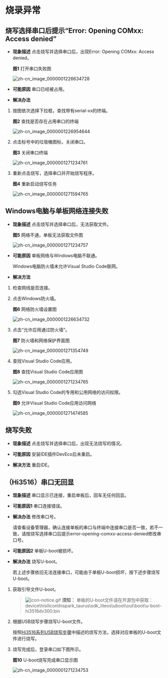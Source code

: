 # 烧录异常


## 烧写选择串口后提示“Error: Opening COMxx: Access denied”

- **现象描述**
  点击烧写并选择串口后，出现Error: Opening COMxx: Access denied。

    **图1** 打开串口失败图 

  ![zh-cn_image_0000001226634728](figures/zh-cn_image_0000001226634728.png)

- **可能原因**
  串口已经被占用。

- **解决办法**

1. 按图依次选择下拉框，查找带有serial-xx的终端。
   
   **图2** 查找是否存在占用串口的终端  

   ![zh-cn_image_0000001226954644](figures/zh-cn_image_0000001226954644.png)

2. 点击标号中的垃圾桶图标，关闭串口。
   
    **图3** 关闭串口终端 


   ![zh-cn_image_0000001271234761](figures/zh-cn_image_0000001271234761.png)

3. 重新点击烧写，选择串口并开始烧写程序。
   
   **图4** 重新启动烧写任务  

   ![zh-cn_image_0000001271594765](figures/zh-cn_image_0000001271594765.png)


## Windows电脑与单板网络连接失败

- **现象描述**
  点击烧写并选择串口后，无法获取文件。

  **图5** 网络不通，单板无法获取文件图  

  ![zh-cn_image_0000001271234757](figures/zh-cn_image_0000001271234757.png)

- **可能原因**
  单板网络与Windows电脑不联通。

  Windows电脑防火墙未允许Visual Studio Code联网。

- **解决方法**

1. 检查网线是否连接。

2. 点击Windows防火墙。
   
   **图6** 网络防火墙设置图  

   ![zh-cn_image_0000001226634732](figures/zh-cn_image_0000001226634732.png)

3. 点击“允许应用通过防火墙”。

   **图7** 防火墙和网络保护界面图  

   ![zh-cn_image_0000001271354749](figures/zh-cn_image_0000001271354749.png)

4. 查找Visual Studio Code应用。

   **图8** 查找Visual Studio Code应用图  

   ![zh-cn_image_0000001271234765](figures/zh-cn_image_0000001271234765.png)

5. 勾选Visual Studio Code的专用和公用网络的访问权限。

   **图9** 允许Visual Studio Code应用访问网络  

   ![zh-cn_image_0000001271474585](figures/zh-cn_image_0000001271474585.png)


## 烧写失败

- **现象描述**
  点击烧写并选择串口后，出现无法烧写的情况。

- **可能原因**
  安装IDE插件DevEco后未重启。

- **解决方法**
  重启IDE。


## （Hi3516）串口无回显

- **现象描述**
  串口显示已连接，重启单板后，回车无任何回显。

- **可能原因1**
  串口连接错误。

- **解决办法**
  修改串口号。

  请查看设备管理器，确认连接单板的串口与终端中连接串口是否一致，若不一致，请按烧写选择串口后提示error-opening-comxx-access-denied修改串口号。

- **可能原因2**
  单板U-boot被损坏。

- **解决办法**
  烧写U-boot。

  若上述步骤依旧无法连接串口，可能由于单板U-boot损坏，按下述步骤烧写U-boot。

1. 获取引导文件U-boot。

   > ![icon-notice.gif](public_sys-resources/icon-notice.gif) **须知：**
   > 单板的U-boot文件请在开源包中获取：device\hisilicon\hispark_taurus\sdk_liteos\uboot\out\boot\u-boot-hi3516dv300.bin

2. 根据USB烧写步骤烧写U-boot文件。

   按照[Hi3516系列USB烧写步骤](https://device.harmonyos.com/cn/docs/documentation/guide/ide-hi3516-upload-0000001052148681)中描述的烧写方法，选择对应单板的U-boot文件进行烧写。

3. 烧写完成后，登录串口如下图所示。

   **图10** U-boot烧写完成串口显示图 


     ![zh-cn_image_0000001271234753](figures/zh-cn_image_0000001271234753.png)
